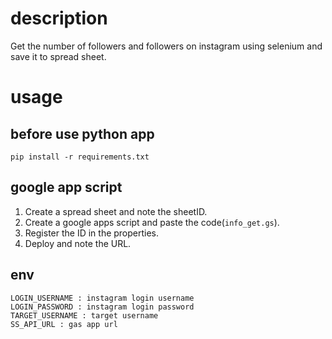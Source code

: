 # description

Get the number of followers and followers on instagram using selenium and save it to spread sheet.


# usage

## before use python app

` pip install -r requirements.txt `

## google app script
1. Create a spread sheet and note the sheetID.
2. Create a google apps script and paste the code(`info_get.gs`).
3. Register the ID in the properties.
4. Deploy and note the URL. 

## env 
```
LOGIN_USERNAME : instagram login username
LOGIN_PASSWORD : instagram login password
TARGET_USERNAME : target username
SS_API_URL : gas app url
```